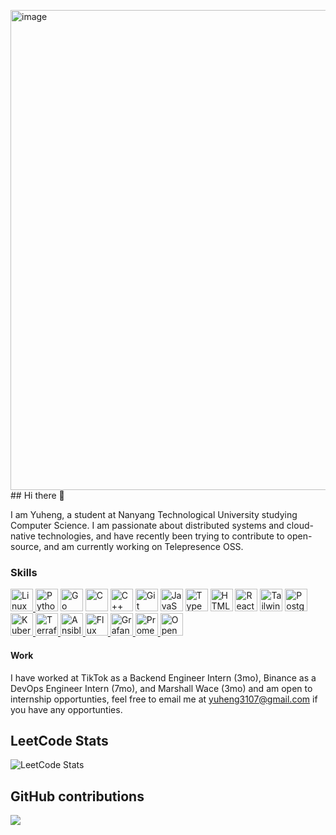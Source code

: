 <img width="719" height="768" alt="image" src="https://github.com/user-attachments/assets/5a916fdb-0d3b-4d07-8e58-9b44cef5ec48" />## Hi there 👋

<!--
**Yuheng3107/Yuheng3107** is a ✨ _special_ ✨ repository because its `README.md` (this file) appears on your GitHub profile.

Here are some ideas to get you started:

- 🔭 I’m currently working on ...
- 🌱 I’m currently learning ...
- 👯 I’m looking to collaborate on ...
- 🤔 I’m looking for help with ...
- 💬 Ask me about ...
- 📫 How to reach me: ...
- 😄 Pronouns: ...
- ⚡ Fun fact: ...
-->

I am Yuheng, a student at Nanyang Technological University studying Computer Science.
I am passionate about distributed systems and cloud-native technologies, and have recently been trying to contribute to open-source, and am currently working on Telepresence OSS.
### Skills
<p align="left">
  <a href="https://www.kernel.org/" target="_blank" rel="noreferrer">
  <img src="https://raw.githubusercontent.com/danielcranney/readme-generator/main/public/icons/skills/linux-colored.svg" width="36" height="36" alt="Linux" />
</a>
<a href="https://www.python.org/" target="_blank" rel="noreferrer"><img src="https://raw.githubusercontent.com/danielcranney/readme-generator/main/public/icons/skills/python-colored.svg" width="36" height="36" alt="Python" /></a>
  <a href="https://go.dev/doc/" target="_blank" rel="noreferrer"><img src="https://raw.githubusercontent.com/danielcranney/readme-generator/main/public/icons/skills/go-colored.svg" width="36" height="36" alt="Go" /></a>
<a href="https://docs.microsoft.com/en-us/cpp/?view=msvc-170" target="_blank" rel="noreferrer"><img src="https://raw.githubusercontent.com/danielcranney/readme-generator/main/public/icons/skills/c-colored.svg" width="36" height="36" alt="C" /></a>
<a href="https://docs.microsoft.com/en-us/cpp/?view=msvc-170" target="_blank" rel="noreferrer"><img src="https://raw.githubusercontent.com/danielcranney/readme-generator/main/public/icons/skills/cplusplus-colored.svg" width="36" height="36" alt="C++" /></a>
<a href="https://git-scm.com/" target="_blank" rel="noreferrer"><img src="https://raw.githubusercontent.com/danielcranney/readme-generator/main/public/icons/skills/git-colored.svg" width="36" height="36" alt="Git" /></a>
<a href="https://developer.mozilla.org/en-US/docs/Web/JavaScript" target="_blank" rel="noreferrer"><img src="https://raw.githubusercontent.com/danielcranney/readme-generator/main/public/icons/skills/javascript-colored.svg" width="36" height="36" alt="JavaScript" /></a>
<a href="https://www.typescriptlang.org/" target="_blank" rel="noreferrer"><img src="https://raw.githubusercontent.com/danielcranney/readme-generator/main/public/icons/skills/typescript-colored.svg" width="36" height="36" alt="TypeScript" /></a>
<a href="https://developer.mozilla.org/en-US/docs/Glossary/HTML5" target="_blank" rel="noreferrer"><img src="https://raw.githubusercontent.com/danielcranney/readme-generator/main/public/icons/skills/html5-colored.svg" width="36" height="36" alt="HTML5" /></a>
<a href="https://reactjs.org/" target="_blank" rel="noreferrer"><img src="https://raw.githubusercontent.com/danielcranney/readme-generator/main/public/icons/skills/react-colored.svg" width="36" height="36" alt="React" /></a>
<a href="https://tailwindcss.com/" target="_blank" rel="noreferrer"><img src="https://raw.githubusercontent.com/danielcranney/readme-generator/main/public/icons/skills/tailwindcss-colored.svg" width="36" height="36" alt="TailwindCSS" /></a>
<a href="https://www.postgresql.org/" target="_blank" rel="noreferrer"><img src="https://raw.githubusercontent.com/danielcranney/readme-generator/main/public/icons/skills/postgresql-colored.svg" width="36" height="36" alt="PostgreSQL" /></a>
<a href="https://kubernetes.io/" target="_blank" rel="noreferrer">
  <img src="https://raw.githubusercontent.com/danielcranney/readme-generator/main/public/icons/skills/kubernetes-colored.svg" width="36" height="36" alt="Kubernetes" />
</a>
<a href="https://www.terraform.io/" target="_blank" rel="noreferrer">
  <img src="https://img.icons8.com/color/48/terraform.png" width="36" height="36" alt="Terraform" />
</a>
<a href="https://www.ansible.com/" target="_blank" rel="noreferrer">
  <img src="https://img.icons8.com/?size=100&id=iGCCE2iEmh2u&format=png&color=000000" width="36" height="36" alt="Ansible" />
</a>
<a href="https://fluxcd.io/" target="_blank" rel="noreferrer">
  <img src="https://fluxcd.io/img/logos/flux-stacked-color.png" width="36" height="36" alt="Flux" />
</a>
<a href="https://grafana.com/" target="_blank" rel="noreferrer">
  <img src="https://img.icons8.com/?size=100&id=bMkmDxPRZAld&format=png&color=000000" width="36" height="36" alt="Grafana" />
</a>
<a href="https://prometheus.io/" target="_blank" rel="noreferrer">
  <img src="https://img.icons8.com/?size=100&id=Ei4ZhVQvIMHE&format=png&color=000000" width="36" height="36" alt="Prometheus" />
</a>
<a href="https://www.redhat.com/en/technologies/cloud-computing/openshift" target="_blank" rel="noreferrer">
  <img src="https://img.icons8.com/?size=100&id=V8TyzYpasxCk&format=png&color=000000" width="36" height="36" alt="OpenShift" />
</a>
</p>

#### Work
I have worked at TikTok as a Backend Engineer Intern (3mo), Binance as a DevOps Engineer Intern (7mo), and Marshall Wace (3mo) and am open to internship opportunties, feel free to email me at yuheng3107@gmail.com if you have any opportunties.

## LeetCode Stats
![LeetCode Stats](https://leetcard.jacoblin.cool/Yuheng3107?theme=light&font=JetBrains%20Mono&ext=contest)
## GitHub contributions
![](https://github-readme-stats.vercel.app/api?username=Yuheng3107&theme=github)
<!-- ![](https://github-profile-summary-cards.vercel.app/api/cards/profile-details?username=Yuheng3107&theme=github) -->
